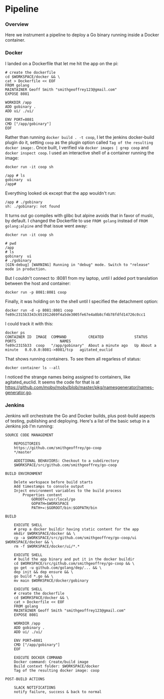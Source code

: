 # Pipeline

### Overview

Here we instrument a pipeline to deploy a Go binary running inside a Docker container.

### Docker

I landed on a Dockerfile that let me hit the app on the pi:

    # create the dockerfile
    cd $WORKSPACE/docker && \
    cat > Dockerfile << EOF
    FROM golang
    MAINTAINER Geoff Smith "smithgeoffrey123@gmail.com"
    EXPOSE 8081
    
    WORKDIR /app
    ADD gobinary .
    ADD ui/ ./ui/
    
    ENV PORT=8081
    CMD ["/app/gobinary"]
    EOF

Rather than running `docker build . -t coop`, I let the jenkins docker-build plugin do it, setting `coop` as the plugin option called `Tag of the resulting docker image:`. Once built, I verified via `docker images | grep coop` and `docker inspect coop`.  I used an interactive shell of a container running the image:
 
    docker run -it coop sh

    /app # ls
    gobinary  ui
    /app#

Everything looked ok except that the app wouldn't run:

    /app # ./gobinary 
    sh: ./gobinary: not found

It turns out go compiles with glibc but alpine avoids that in favor of muslc, by default.  I changed the Dockerfile to use `FROM golang` instead of `FROM golang:alpine` and that issue went away:

    docker run -it coop sh

    # pwd
    /app
    # ls
    gobinary  ui
    # ./gobinary
    [GIN-debug] [WARNING] Running in "debug" mode. Switch to "release" mode in production.
  
But I couldn't connect to <pi ip>:8081 from my laptop, until I added port translation between the host and container:
 
    docker run -p 8081:8081 coop

Finally, it was holding on to the shell until I specified the detachment option:

    docker run -d -p 8081:8081 coop
    fe89c2315b3343c651912d69f4a5de3005fe67e4a8b8cf4b78fdfd14726c0cc1

I could track it with this:

    docker ps 
    CONTAINER ID  IMAGE  COMMAND          CREATED              STATUS              PORTS                    NAMES
    fe89c2315b33  coop   "/app/gobinary"  About a minute ago   Up About a minute   0.0.0.0:8081->8081/tcp   agitated_euclid

That shows running containers.  To see them all regarless of status:

    docker container ls --all

I noticed the strange names being assigned to containers, like agitated_euclid.  It seems the code for that is at https://github.com/moby/moby/blob/master/pkg/namesgenerator/names-generator.go.

### Jenkins

Jenkins will orchestrate the Go and Docker builds, plus post-build aspects of testing, publishing and deploying.  Here's a list of the basic setup in a Jenkins job I'm running:

    SOURCE CODE MANAGEMENT
        
        REPOSITORIES
        https://github.com/smithgeoffrey/go-coop
        */master
        
        ADDITIONAL BEHAVIORS: Checkout to a subdirectory
        $WORKSPACE/src/github.com/smithgeoffrey/go-coop
        
    BUILD ENVIRONMENT
    
        Delete workspace before build starts
        Add timestamps to console output
        Inject environment variables to the build process
            Properties content
                GOROOT=/usr/local/go
                GOPATH=$WORKSPACE
                PATH+=:$GOROOT/bin:$GOPATH/bin
    
    BUILD
        
        EXECUTE SHELL
        # prep a docker buildir having static content for the app
        mkdir $WORKSPACE/docker && \
        cp -a $WORKSPACE/src/github.com/smithgeoffrey/go-coop/ui $WORKSPACE/docker && \
        rm -f $WORKSPACE/docker/ui/*.*

        EXECUTE SHELL
        # build the app binary and put it in the docker buildir
        cd $WORKSPACE/src/github.com/smithgeoffrey/go-coop && \
        go get -u github.com/golang/dep/... && \
        dep init && dep ensure && \
        go build *.go && \
        mv main $WORKSPACE/docker/gobinary
    
        EXECUTE SHELL
        # create the dockerfile
        cd $WORKSPACE/docker && \
        cat > Dockerfile << EOF
        FROM golang
        MAINTAINER Geoff Smith "smithgeoffrey123@gmail.com"
        EXPOSE 8081
        
        WORKDIR /app
        ADD gobinary .
        ADD ui/ ./ui/
        
        ENV PORT=8081
        CMD ["/app/gobinary"]
        EOF
    
        EXECUTE DOCKER COMMAND
        Docker command: Create/build image
        Build context folder: $WORKSPACE/docker
        Tag of the resulting docker image: coop
            
    POST-BUILD ACTIONS
        
        SLACK NOTIFICATIONS
        notify failure, success & back to normal